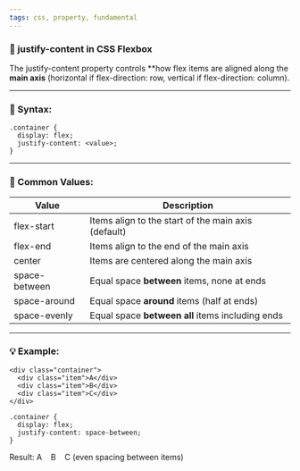 ```yaml
---
tags: css, property, fundamental
---
```


### **🔧 justify-content in CSS Flexbox**


The justify-content property controls **how flex items are aligned along the **main axis** (horizontal if flex-direction: row, vertical if flex-direction: column).

---

### **📐 Syntax:**

```
.container {
  display: flex;
  justify-content: <value>;
}
```

  

---

### **🎯 Common Values:**

|**Value**|**Description**|
|---|---|
|flex-start|Items align to the start of the main axis (default)|
|flex-end|Items align to the end of the main axis|
|center|Items are centered along the main axis|
|space-between|Equal space **between** items, none at ends|
|space-around|Equal space **around** items (half at ends)|
|space-evenly|Equal space **between all** items including ends|

  

---

### **💡 Example:**

```
<div class="container">
  <div class="item">A</div>
  <div class="item">B</div>
  <div class="item">C</div>
</div>
```

```
.container {
  display: flex;
  justify-content: space-between;
}
```

Result: A    B    C (even spacing between items)